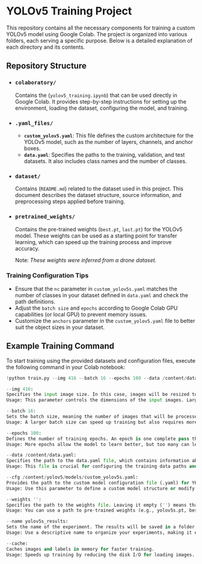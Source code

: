 # YOLOv5 Training Project

This repository contains all the necessary components for training a custom YOLOv5 model using Google Colab. The project is organized into various folders, each serving a specific purpose. Below is a detailed explanation of each directory and its contents.

## Repository Structure

- ### `colaboratory/`
  Contains the (`yolov5_training.ipynb`) that can be used directly in Google Colab. It provides step-by-step instructions for setting up the environment, loading the dataset, configuring the model, and training.

- ### `.yaml_files/`
  - **`custom_yolov5.yaml`**: This file defines the custom architecture for the YOLOv5 model, such as the number of layers, channels, and anchor boxes.
  - **`data.yaml`**: Specifies the paths to the training, validation, and test datasets. It also includes class names and the number of classes.

- ### `dataset/`
  Contains (`README.md`) related to the dataset used in this project. This document describes the dataset structure, source information, and preprocessing steps applied before training.

- ### `pretrained_weights/`
  Contains the pre-trained weights (`best.pt`, `last.pt`) for the YOLOv5 model. These weights can be used as a starting point for transfer learning, which can speed up the training process and improve accuracy.

  Note: _These weights were inferred from a drone dataset._

### Training Configuration Tips

- Ensure that the `nc` parameter in `custom_yolov5s.yaml` matches the number of classes in your dataset defined in `data.yaml` and check the path definitions.
- Adjust the `batch size` and `epochs` according to Google Colab GPU capabilities (or local GPU) to prevent memory issues.
- Customize the `anchors` parameter in the `custom_yolov5.yaml` file to better suit the object sizes in your dataset.

## Example Training Command

To start training using the provided datasets and configuration files, execute the following command in your Colab notebook:

```python
!python train.py --img 416 --batch 16 --epochs 100 --data /content/data.yaml --cfg /content/yolov5/models/custom_yolov5s.yaml --weights '' --name yolov5s_results --cache

--img 416:
Specifies the input image size. In this case, images will be resized to 416x416 pixels before being fed into the model.
Usage: This parameter controls the dimensions of the input images. Larger sizes typically lead to better accuracy but require more computational resources.

--batch 16:
Sets the batch size, meaning the number of images that will be processed together in a single batch during training.
Usage: A larger batch size can speed up training but also requires more memory. Smaller batch sizes may lead to better generalization.

--epochs 100:
Defines the number of training epochs. An epoch is one complete pass through the entire training dataset.
Usage: More epochs allow the model to learn better, but too many can lead to overfitting.

--data /content/data.yaml:
Specifies the path to the data.yaml file, which contains information about the dataset, such as the path to the training, validation, and test images, as well as class names and the number of classes.
Usage: This file is crucial for configuring the training data paths and class definitions. You need to configure this file with the current dataset path and other necessary parameters.

--cfg /content/yolov5/models/custom_yolov5s.yaml:
Provides the path to the custom model configuration file (.yaml) for YOLOv5. This file contains the architecture details of the model such as the number of layers, channels, and anchor boxes.
Usage: Use this parameter to define a custom model structure or modify an existing model to suit your data.

--weights '':
Specifies the path to the weights file. Leaving it empty ('') means that no pre-trained weights are loaded and the model will be trained from scratch.
Usage: You can use a path to pre-trained weights (e.g., yolov5s.pt, best.pt, last.pt) to perform transfer learning, or leave it empty to start with random weights.

--name yolov5s_results:
Sets the name of the experiment. The results will be saved in a folder named yolov5s_results in this case.
Usage: Use a descriptive name to organize your experiments, making it easier to track and compare different training runs.

--cache:
Caches images and labels in memory for faster training.
Usage: Speeds up training by reducing the disk I/O for loading images. Useful when the dataset is small enough to fit into memory.
